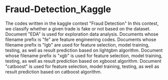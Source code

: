 # Fraud-Detection_Kaggle
The codes written in the kaggle contest "Fraud Detection"
In this contest, we classify whether a given trade is fake or not based on the dataset. 
Document "EDA" is used for exploration data analysis.
Documents whose filename prefix is "fe" are feature engineering codes.
Documents whose filename prefix is "lgb" are used for feature selection, model training, testing, as well as result prediction based on lightgbm algorithm.
Document whose filename prefix is "xgb" is used for feature selection, model training, testing, as well as result prediction based on xgboost algorithm.
Document "catboost" is used for feature selection, model training, testing, as well as result prediction based on catboost algorithm.
